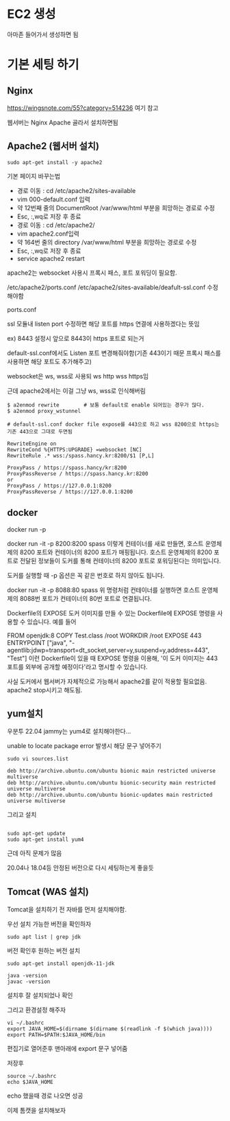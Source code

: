 # EC2 생성

아마존 들어가서 생성하면 됨


# 기본 세팅 하기

## Nginx
https://wingsnote.com/55?category=514236 여기 참고

웹서버는 Nginx Apache 골라서 설치하면됨

## Apache2 (웹서버 설치)

``` console
sudo apt-get install -y apache2 
```

기본 페이지 바꾸는법

- 경로 이동 : cd /etc/apache2/sites-available
- vim 000-default.conf 입력
- 약 12번째 줄의 DocumentRoot /var/www/html 부분을 희망하는 경로로 수정
- Esc, :,wq로 저장 후 종료
- 경로 이동 : cd /etc/apache2/
- vim apache2.conf입력
- 약 164번 줄의 directory /var/www/html 부분을 희망하는 경로로 수정
- Esc, :,wq로 저장 후 종료
- service apache2 restart

apache2는 websocket 사용시 프록시 패스, 포트 포워딩이 필요함.

/etc/apache2/ports.conf
/etc/apache2/sites-available/deafult-ssl.conf
수정해야함

ports.conf

ssl 모듈내 listen port 수정하면 해당 포트를 https 연결에 사용하겠다는 뜻임

ex) 8443 설정시 앞으로 8443이 https 포트로 되는거

default-ssl.conf에서도 Listen 포트 변경해줘야함(기존 443이기 때문 프록시 패스를 사용하면 해당 포트도 추가해주고)

websocket은 ws, wss로 사용되 ws http wss https임

근데 apache2에서는 이걸 그냥 ws, wss로 인식해버림

``` console
$ a2enmod rewrite        # 보통 default로 enable 되어있는 경우가 많다.
$ a2enmod proxy_wstunnel

# default-ssl.conf docker file expose를 443으로 하고 wss 8200으로 https는 기존 443으로 그대로 두면됨

RewriteEngine on
RewriteCond %{HTTPS:UPGRADE} =websocket [NC]
RewriteRule .* wss:/spass.hancy.kr:8200/$1 [P,L]
 
ProxyPass / https://spass.hancy/kr:8200
ProxyPassReverse / https://spass.hancy.kr:8200
or
ProxyPass / https://127.0.0.1:8200
ProxyPassReverse / https://127.0.0.1:8200

```

## docker

docker run -p 

docker run -it -p 8200:8200 spass
이렇게 컨테이너를 새로 만들면, 호스트 운영체제의 8200 포트와 컨테이너의 8200 포트가 매핑됩니다. 호스트 운영체제의 8200 포트로 전달된 정보들이 도커를 통해 컨테이너의 8200 포트로 포워딩된다는 의미입니다.

도커를 실행할 때 -p 옵션은 꼭 같은 번호로 하지 않아도 됩니다.

docker run -it -p 8088:80 spass
위 명령처럼 컨테이너를 실행하면 호스트 운영체제의 8088번 포트가 컨테이너의 80번 포트로 연결됩니다.

Dockerfile의 EXPOSE
도커 이미지를 만들 수 있는 Dockerfile에 EXPOSE 명령을 사용할 수 있습니다. 예를 들어

FROM openjdk:8
COPY Test.class /root
WORKDIR /root
EXPOSE 443
ENTRYPOINT ["java", "-agentlib:jdwp=transport=dt_socket,server=y,suspend=y,address=443", "Test"]
이런 Dockerfile이 있을 때 EXPOSE 명령을 이용해, '이 도커 이미지는 443 포트를 외부에 공개할 예정이다'라고 명시할 수 있습니다.


사실 도커에서 웹서버가 자체적으로 가능해서 apache2를 같이 적용할 필요없음. apache2 stop시키고 해도됨.


## yum설치

우분투 22.04 jammy는 yum4로 설치해야한다...

unable to locate package error 발생시 해당 문구 넣어주기

``` console
sudo vi sources.list

deb http://archive.ubuntu.com/ubuntu bionic main restricted universe multiverse
deb http://archive.ubuntu.com/ubuntu bionic-security main restricted universe multiverse
deb http://archive.ubuntu.com/ubuntu bionic-updates main restricted universe multiverse

```

그리고 설치

``` console

sudo apt-get update
sudo apt-get install yum4

```

근데 아직 문제가 많음

20.04나 18.04등 안정된 버전으로 다시 세팅하는게 좋을듯



## Tomcat (WAS 설치)

Tomcat을 설치하기 전 자바를 먼저 설치해야함.

우선 설치 가능한 버전을 확인하자

```console
sudo apt list | grep jdk

```

버전 확인후 원하는 버전 설치

```console
sudo apt-get install openjdk-11-jdk

java -version
javac -version
```
설치후 잘 설치되었나 확인

그리고 환경설정 해주자

``` console
vi ~/.bashrc
export JAVA_HOME=$(dirname $(dirname $(readlink -f $(which java))))
export PATH=$PATH:$JAVA_HOME/bin

```
편집기로 열어준후 맨아래에 export 문구 넣어줌

저장후 

``` console
source ~/.bashrc
echo $JAVA_HOME
```

echo 했을때 경로 나오면 성공

이제 톰캣을 설치해보자

## 





